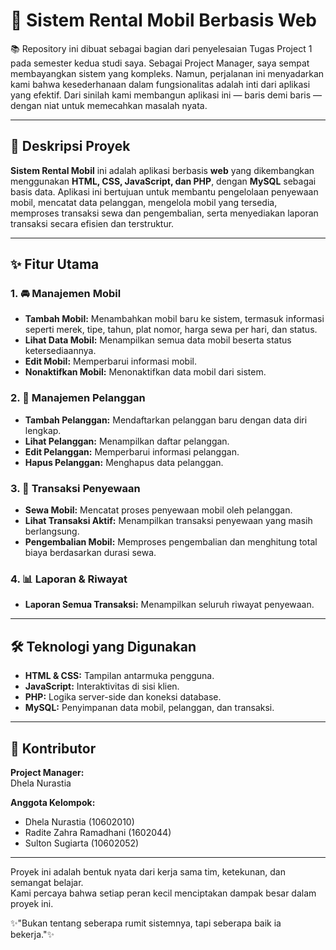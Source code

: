 # 🚗 Sistem Rental Mobil Berbasis Web

📚 Repository ini dibuat sebagai bagian dari penyelesaian Tugas Project 1 pada semester kedua studi saya. Sebagai Project Manager, saya sempat membayangkan sistem yang kompleks. Namun, perjalanan ini menyadarkan kami bahwa kesederhanaan dalam fungsionalitas adalah inti dari aplikasi yang efektif. Dari sinilah kami membangun aplikasi ini — baris demi baris — dengan niat untuk memecahkan masalah nyata.

---

## 🎯 Deskripsi Proyek

**Sistem Rental Mobil** ini adalah aplikasi berbasis **web** yang dikembangkan menggunakan **HTML, CSS, JavaScript, dan PHP**, dengan **MySQL** sebagai basis data. Aplikasi ini bertujuan untuk membantu pengelolaan penyewaan mobil, mencatat data pelanggan, mengelola mobil yang tersedia, memproses transaksi sewa dan pengembalian, serta menyediakan laporan transaksi secara efisien dan terstruktur.

---

## ✨ Fitur Utama

### 1. 🚘 Manajemen Mobil

* **Tambah Mobil:** Menambahkan mobil baru ke sistem, termasuk informasi seperti merek, tipe, tahun, plat nomor, harga sewa per hari, dan status.
* **Lihat Data Mobil:** Menampilkan semua data mobil beserta status ketersediaannya.
* **Edit Mobil:** Memperbarui informasi mobil.
* **Nonaktifkan Mobil:** Menonaktifkan data mobil dari sistem.

### 2. 👤 Manajemen Pelanggan

* **Tambah Pelanggan:** Mendaftarkan pelanggan baru dengan data diri lengkap.
* **Lihat Pelanggan:** Menampilkan daftar pelanggan.
* **Edit Pelanggan:** Memperbarui informasi pelanggan.
* **Hapus Pelanggan:** Menghapus data pelanggan.

### 3. 📆 Transaksi Penyewaan

* **Sewa Mobil:** Mencatat proses penyewaan mobil oleh pelanggan.
* **Lihat Transaksi Aktif:** Menampilkan transaksi penyewaan yang masih berlangsung.
* **Pengembalian Mobil:** Memproses pengembalian dan menghitung total biaya berdasarkan durasi sewa.

### 4. 📊 Laporan & Riwayat

* **Laporan Semua Transaksi:** Menampilkan seluruh riwayat penyewaan.

---

## 🛠️ Teknologi yang Digunakan

* **HTML & CSS:** Tampilan antarmuka pengguna.
* **JavaScript:** Interaktivitas di sisi klien.
* **PHP:** Logika server-side dan koneksi database.
* **MySQL:** Penyimpanan data mobil, pelanggan, dan transaksi.

---

## 👥 Kontributor

**Project Manager:**  
Dhela Nurastia

**Anggota Kelompok:**  
- Dhela Nurastia (10602010)  
- Radite Zahra Ramadhani (1602044)  
- Sulton Sugiarta (10602052)

---

Proyek ini adalah bentuk nyata dari kerja sama tim, ketekunan, dan semangat belajar.  
Kami percaya bahwa setiap peran kecil menciptakan dampak besar dalam proyek ini.


✨"Bukan tentang seberapa rumit sistemnya, tapi seberapa baik ia bekerja."✨
